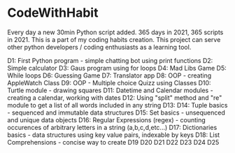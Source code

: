 # CodeWithHabit
Every day a new 30min Python script added. 365 days in 2021, 365 scripts in 2021.
This is a part of my coding habits creation.
This project can serve other python developers / coding enthusiasts as a learning tool.

D1: First Python program - simple chatting bot using print functions
D2: Simple calculator
D3: Gaus program using for loops
D4: Mad Libs Game
D5: While loops
D6: Guessing Game
D7: Translator app
D8: OOP - creating AppleWatch Class
D9: OOP - Multiple choice Quizz using Classes
D10: Turtle module - drawing squares
D11: Datetime and Calendar modules - creating a calendar, working with dates
D12: Using "split" method and "re" module to get a list of all words included in any string
D13: 
D14: Tuple basics - sequenced and immutable data structures
D15: Set basics - unsequenced and unique data objects
D16: Regular Expressions (regex) - counting occurences of arbitrary letters in a string (a,b,c,d,etc...)
D17: Dictionaries basics - data structures using key value pairs, indexable by keys
D18: List Comprehensions - concise way to create 
D19
D20
D21
D22
D23
D24
D25
